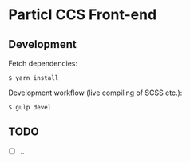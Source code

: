 # Particl CCS Front-end

## Development

Fetch dependencies:

    $ yarn install

Development workflow (live compiling of SCSS etc.):

    $ gulp devel


## TODO

- [ ] ..

